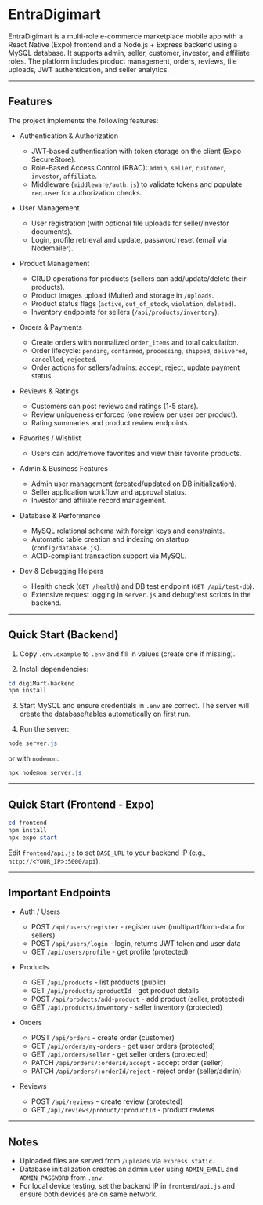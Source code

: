 # EntraDigimart

EntraDigimart is a multi-role e-commerce marketplace mobile app with a React Native (Expo) frontend and a Node.js + Express backend using a MySQL database. It supports admin, seller, customer, investor, and affiliate roles. The platform includes product management, orders, reviews, file uploads, JWT authentication, and seller analytics.

---

## Features

The project implements the following features:

- Authentication & Authorization
  - JWT-based authentication with token storage on the client (Expo SecureStore).
  - Role-Based Access Control (RBAC): `admin`, `seller`, `customer`, `investor`, `affiliate`.
  - Middleware (`middleware/auth.js`) to validate tokens and populate `req.user` for authorization checks.

- User Management
  - User registration (with optional file uploads for seller/investor documents).
  - Login, profile retrieval and update, password reset (email via Nodemailer).

- Product Management
  - CRUD operations for products (sellers can add/update/delete their products).
  - Product images upload (Multer) and storage in `/uploads`.
  - Product status flags (`active`, `out_of_stock`, `violation`, `deleted`).
  - Inventory endpoints for sellers (`/api/products/inventory`).

- Orders & Payments
  - Create orders with normalized `order_items` and total calculation.
  - Order lifecycle: `pending`, `confirmed`, `processing`, `shipped`, `delivered`, `cancelled`, `rejected`.
  - Order actions for sellers/admins: accept, reject, update payment status.

- Reviews & Ratings
  - Customers can post reviews and ratings (1-5 stars).
  - Review uniqueness enforced (one review per user per product).
  - Rating summaries and product review endpoints.

- Favorites / Wishlist
  - Users can add/remove favorites and view their favorite products.

- Admin & Business Features
  - Admin user management (created/updated on DB initialization).
  - Seller application workflow and approval status.
  - Investor and affiliate record management.

- Database & Performance
  - MySQL relational schema with foreign keys and constraints.
  - Automatic table creation and indexing on startup (`config/database.js`).
  - ACID-compliant transaction support via MySQL.

- Dev & Debugging Helpers
  - Health check (`GET /health`) and DB test endpoint (`GET /api/test-db`).
  - Extensive request logging in `server.js` and debug/test scripts in the backend.

---

## Quick Start (Backend)

1. Copy `.env.example` to `.env` and fill in values (create one if missing).

2. Install dependencies:

```powershell
cd digiMart-backend
npm install
```

3. Start MySQL and ensure credentials in `.env` are correct. The server will create the database/tables automatically on first run.

4. Run the server:

```powershell
node server.js
```

or with `nodemon`:

```powershell
npx nodemon server.js
```

---

## Quick Start (Frontend - Expo)

```powershell
cd frontend
npm install
npx expo start
```

Edit `frontend/api.js` to set `BASE_URL` to your backend IP (e.g., `http://<YOUR_IP>:5000/api`).

---

## Important Endpoints

- Auth / Users
  - POST `/api/users/register` - register user (multipart/form-data for sellers)
  - POST `/api/users/login` - login, returns JWT token and user data
  - GET `/api/users/profile` - get profile (protected)

- Products
  - GET `/api/products` - list products (public)
  - GET `/api/products/:productId` - get product details
  - POST `/api/products/add-product` - add product (seller, protected)
  - GET `/api/products/inventory` - seller inventory (protected)

- Orders
  - POST `/api/orders` - create order (customer)
  - GET `/api/orders/my-orders` - get user orders (protected)
  - GET `/api/orders/seller` - get seller orders (protected)
  - PATCH `/api/orders/:orderId/accept` - accept order (seller)
  - PATCH `/api/orders/:orderId/reject` - reject order (seller/admin)

- Reviews
  - POST `/api/reviews` - create review (protected)
  - GET `/api/reviews/product/:productId` - product reviews

---

## Notes

- Uploaded files are served from `/uploads` via `express.static`.
- Database initialization creates an admin user using `ADMIN_EMAIL` and `ADMIN_PASSWORD` from `.env`.
- For local device testing, set the backend IP in `frontend/api.js` and ensure both devices are on same network.


